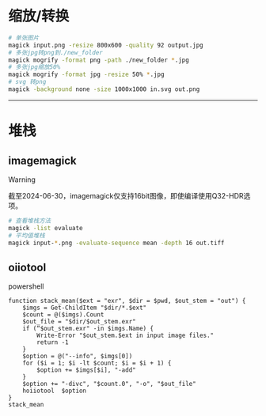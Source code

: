 # 缩放/转换
```sh
# 单张图片
magick input.png -resize 800x600 -quality 92 output.jpg
# 多张jpg转png到./new_folder
magick mogrify -format png -path ./new_folder *.jpg 
# 多张jpg缩放50%
magick mogrify -format jpg -resize 50% *.jpg
# svg 转png
magick -background none -size 1000x1000 in.svg out.png
```

---
# 堆栈
## imagemagick
> [!WARNING]  
> 截至2024-06-30，imagemagick仅支持16bit图像，即使编译使用Q32-HDR选项。
```sh
# 查看堆栈方法
magick -list evaluate
# 平均值堆栈
magick input-*.png -evaluate-sequence mean -depth 16 out.tiff 
```
## oiiotool
powershell
```pwsh
function stack_mean($ext = "exr", $dir = $pwd, $out_stem = "out") {
    $imgs = Get-ChildItem "$dir/*.$ext"
    $count = @($imgs).Count
    $out_file = "$dir/$out_stem.exr"
    if (“$out_stem.exr" -in $imgs.Name) {
        Write-Error "$out_stem.$ext in input image files."
        return -1
    }
    $option = @("--info", $imgs[0])
    for ($i = 1; $i -lt $count; $i = $i + 1) {
        $option += $imgs[$i], "-add"
    }
    $option += "-divc", "$count.0", "-o", "$out_file"
    hoiiotool  $option
}
stack_mean
```